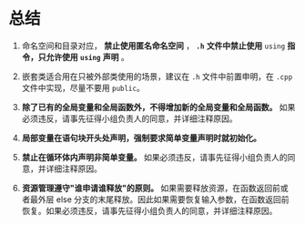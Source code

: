 总结 
=======================



1. 命名空间和目录对应， **禁止使用匿名命名空间** ， **`.h`** **文件中禁止使用** `using` **指令，只允许使用** **`using`** **声明** 。

   

2. 嵌套类适合用在只被外部类使用的场景，建议在 `.h` 文件中前置申明，在 `.cpp` 文件中实现，尽量不要用 `public`。

   

3. **除了已有的全局变量和全局函数外，不得增加新的全局变量和全局函数。** 如果必须违反，请事先征得小组负责人的同意，并详细注释原因。

   

4. **局部变量在语句块开头处声明，强制要求简单变量声明时就初始化。**

   

5. **禁止在循环体内声明非简单变量。** 如果必须违反，请事先征得小组负责人的同意，并详细注释原因。

   

6. **资源管理遵守"谁申请谁释放"的原则。** 如果需要释放资源，在函数返回前或者最外层 else 分支的末尾释放。因此如果需要恢复输入参数，在函数返回前恢复。如果必须违反，请事先征得小组负责人的同意，并详细注释原因。

   




